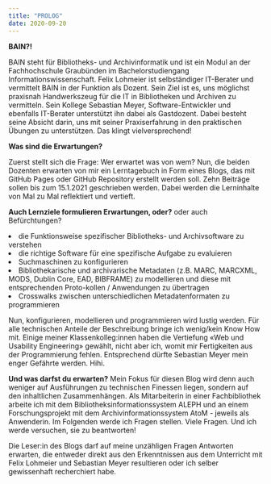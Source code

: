 ```yaml
---
title: "PROLOG"
date: 2020-09-20
---
```


**BAIN?!** 

BAIN steht für Bibliotheks- und Archivinformatik und ist ein Modul an der Fachhochschule Graubünden im Bachelorstudiengang Informationswissenschaft. Felix Lohmeier ist selbständiger IT-Berater und vermittelt BAIN in der Funktion als Dozent. Sein Ziel ist es, uns möglichst praxisnah Handwerkszeug für die IT in Bibliotheken und Archiven zu vermitteln. Sein Kollege Sebastian Meyer, Software-Entwickler und ebenfalls IT-Berater unterstützt ihn dabei als Gastdozent. Dabei besteht seine Absicht darin, uns mit seiner Praxiserfahrung in den praktischen Übungen zu unterstützen. Das klingt vielversprechend!

**Was sind die Erwartungen?**

Zuerst stellt sich die Frage: Wer erwartet was von wem? Nun, die beiden Dozenten erwarten von mir ein Lerntagebuch in Form eines Blogs, das mit GitHub Pages oder GitHub Repository erstellt werden soll. Zehn Beiträge sollen bis zum 15.1.2021 geschrieben werden. Dabei werden die Lerninhalte von Mal zu Mal reflektiert und vertieft.

**Auch Lernziele formulieren Erwartungen, oder?** 
oder auch Befürchtungen?
<li>die Funktionsweise spezifischer Bibliotheks- und Archivsoftware zu verstehen</li>
<li>die richtige Software für eine spezifische Aufgabe zu evaluieren</li>
<li>Suchmaschinen zu konfigurieren</li>
<li>Bibliothekarische und archivarische Metadaten (z.B. MARC, MARCXML, MODS, Dublin Core, EAD, BIBFRAME) zu modellieren und diese mit entsprechenden Proto-kollen / Anwendungen zu übertragen</li>
<li>Crosswalks zwischen unterschiedlichen Metadatenformaten zu programmieren</li>

Nun, konfigurieren, modellieren und programmieren wird lustig werden. Für alle technischen Anteile der Beschreibung bringe ich wenig/kein Know How mit. Einige meiner Klassenkolleg:innen haben die Vertiefung «Web und Usability Engineering» gewählt, nicht aber ich, womit mir Fertigkeiten aus der Programmierung fehlen. Entsprechend dürfte Sebastian Meyer mein enger Gefährte werden. Hihi.

**Und was darfst du erwarten?**
Mein Fokus für diesen Blog wird denn auch weniger auf Ausführungen zu technischen Finessen liegen, sondern auf den inhaltlichen Zusammenhängen. Als Mitarbeiterin in einer Fachbibliothek arbeite ich mit dem Bibliotheksinformationssystem ALEPH und an einem Forschungsprojekt mit dem Archivinformationssystem AtoM - jeweils als Anwenderin. Im Folgenden werde ich Fragen stellen. Viele Fragen. Und ich werde versuchen, sie zu beantworten!

Die Leser:in des Blogs darf auf meine unzähligen Fragen Antworten erwarten, die entweder direkt aus den Erkenntnissen aus dem Unterricht mit Felix Lohmeier und Sebastian Meyer resultieren oder ich selber gewissenhaft recherchiert habe.

